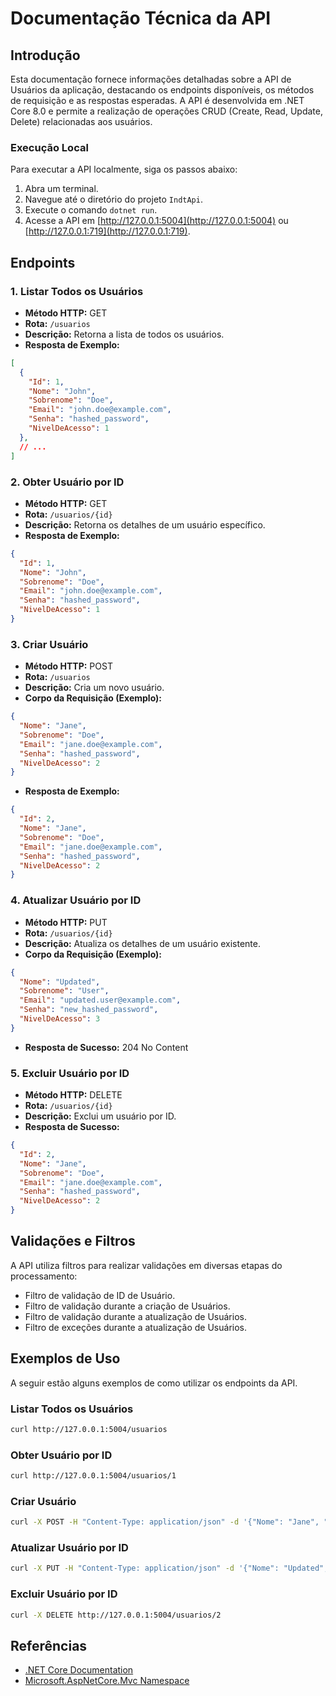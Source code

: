 # Documentação Técnica da API

## Introdução

Esta documentação fornece informações detalhadas sobre a API de Usuários da aplicação, destacando os endpoints disponíveis, os métodos de requisição e as respostas esperadas. A API é desenvolvida em .NET Core 8.0 e permite a realização de operações CRUD (Create, Read, Update, Delete) relacionadas aos usuários.

### Execução Local

Para executar a API localmente, siga os passos abaixo:

1. Abra um terminal.
2. Navegue até o diretório do projeto `IndtApi`.
3. Execute o comando `dotnet run`.
4. Acesse a API em [http://127.0.0.1:5004](http://127.0.0.1:5004) ou [http://127.0.0.1:719](http://127.0.0.1:719).

## Endpoints

### 1. Listar Todos os Usuários

- **Método HTTP:** GET
- **Rota:** `/usuarios`
- **Descrição:** Retorna a lista de todos os usuários.
- **Resposta de Exemplo:**
```json
[
  {
    "Id": 1,
    "Nome": "John",
    "Sobrenome": "Doe",
    "Email": "john.doe@example.com",
    "Senha": "hashed_password",
    "NivelDeAcesso": 1
  },
  // ...
]
```

### 2. Obter Usuário por ID

- **Método HTTP:** GET
- **Rota:** `/usuarios/{id}`
- **Descrição:** Retorna os detalhes de um usuário específico.
- **Resposta de Exemplo:**
```json
{
  "Id": 1,
  "Nome": "John",
  "Sobrenome": "Doe",
  "Email": "john.doe@example.com",
  "Senha": "hashed_password",
  "NivelDeAcesso": 1
}
```

### 3. Criar Usuário

- **Método HTTP:** POST
- **Rota:** `/usuarios`
- **Descrição:** Cria um novo usuário.
- **Corpo da Requisição (Exemplo):**
```json
{
  "Nome": "Jane",
  "Sobrenome": "Doe",
  "Email": "jane.doe@example.com",
  "Senha": "hashed_password",
  "NivelDeAcesso": 2
}
```
- **Resposta de Exemplo:**
```json
{
  "Id": 2,
  "Nome": "Jane",
  "Sobrenome": "Doe",
  "Email": "jane.doe@example.com",
  "Senha": "hashed_password",
  "NivelDeAcesso": 2
}
```

### 4. Atualizar Usuário por ID

- **Método HTTP:** PUT
- **Rota:** `/usuarios/{id}`
- **Descrição:** Atualiza os detalhes de um usuário existente.
- **Corpo da Requisição (Exemplo):**
```json
{
  "Nome": "Updated",
  "Sobrenome": "User",
  "Email": "updated.user@example.com",
  "Senha": "new_hashed_password",
  "NivelDeAcesso": 3
}
```
- **Resposta de Sucesso:** 204 No Content

### 5. Excluir Usuário por ID

- **Método HTTP:** DELETE
- **Rota:** `/usuarios/{id}`
- **Descrição:** Exclui um usuário por ID.
- **Resposta de Sucesso:**
```json
{
  "Id": 2,
  "Nome": "Jane",
  "Sobrenome": "Doe",
  "Email": "jane.doe@example.com",
  "Senha": "hashed_password",
  "NivelDeAcesso": 2
}
```

## Validações e Filtros

A API utiliza filtros para realizar validações em diversas etapas do processamento:

- Filtro de validação de ID de Usuário.
- Filtro de validação durante a criação de Usuários.
- Filtro de validação durante a atualização de Usuários.
- Filtro de exceções durante a atualização de Usuários.

## Exemplos de Uso

A seguir estão alguns exemplos de como utilizar os endpoints da API.

### Listar Todos os Usuários

```bash
curl http://127.0.0.1:5004/usuarios
```

### Obter Usuário por ID

```bash
curl http://127.0.0.1:5004/usuarios/1
```

### Criar Usuário

```bash
curl -X POST -H "Content-Type: application/json" -d '{"Nome": "Jane", "Sobrenome": "Doe", "Email": "jane.doe@example.com", "Senha": "hashed_password", "NivelDeAcesso": 2}' http://127.0.0.1:5004/usuarios
```

### Atualizar Usuário por ID

```bash
curl -X PUT -H "Content-Type: application/json" -d '{"Nome": "Updated", "Sobrenome": "User", "Email": "updated.user@example.com", "Senha": "new_hashed_password", "NivelDeAcesso": 3}' http://127.0.0.1:5004/usuarios/2
```

### Excluir Usuário por ID

```bash
curl -X DELETE http://127.0.0.1:5004/usuarios/2
```

## Referências

- [.NET Core Documentation](https://docs.microsoft.com/en-us/dotnet/)
- [Microsoft.AspNetCore.Mvc Namespace](https://docs.microsoft.com/en-us/dotnet/api/microsoft.aspnetcore.mvc)
